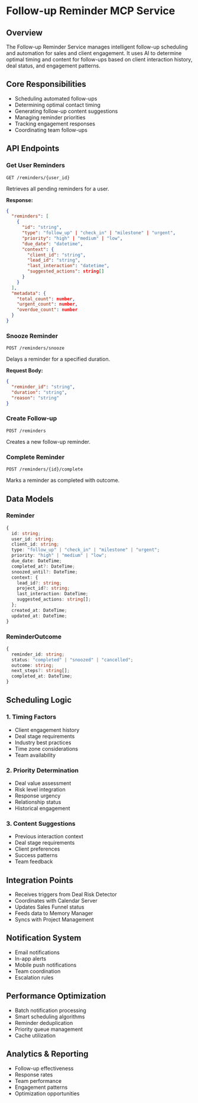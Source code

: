 # Follow-up Reminder MCP Service

## Overview
The Follow-up Reminder Service manages intelligent follow-up scheduling and automation for sales and client engagement. It uses AI to determine optimal timing and content for follow-ups based on client interaction history, deal status, and engagement patterns.

## Core Responsibilities
- Scheduling automated follow-ups
- Determining optimal contact timing
- Generating follow-up content suggestions
- Managing reminder priorities
- Tracking engagement responses
- Coordinating team follow-ups

## API Endpoints

### Get User Reminders
```http
GET /reminders/{user_id}
```
Retrieves all pending reminders for a user.

**Response:**
```json
{
  "reminders": [
    {
      "id": "string",
      "type": "follow_up" | "check_in" | "milestone" | "urgent",
      "priority": "high" | "medium" | "low",
      "due_date": "datetime",
      "context": {
        "client_id": "string",
        "lead_id": "string",
        "last_interaction": "datetime",
        "suggested_actions": string[]
      }
    }
  ],
  "metadata": {
    "total_count": number,
    "urgent_count": number,
    "overdue_count": number
  }
}
```

### Snooze Reminder
```http
POST /reminders/snooze
```
Delays a reminder for a specified duration.

**Request Body:**
```json
{
  "reminder_id": "string",
  "duration": "string",
  "reason": "string"
}
```

### Create Follow-up
```http
POST /reminders
```
Creates a new follow-up reminder.

### Complete Reminder
```http
POST /reminders/{id}/complete
```
Marks a reminder as completed with outcome.

## Data Models

### Reminder
```typescript
{
  id: string;
  user_id: string;
  client_id: string;
  type: "follow_up" | "check_in" | "milestone" | "urgent";
  priority: "high" | "medium" | "low";
  due_date: DateTime;
  completed_at?: DateTime;
  snoozed_until?: DateTime;
  context: {
    lead_id?: string;
    project_id?: string;
    last_interaction: DateTime;
    suggested_actions: string[];
  };
  created_at: DateTime;
  updated_at: DateTime;
}
```

### ReminderOutcome
```typescript
{
  reminder_id: string;
  status: "completed" | "snoozed" | "cancelled";
  outcome: string;
  next_steps?: string[];
  completed_at: DateTime;
}
```

## Scheduling Logic

### 1. Timing Factors
- Client engagement history
- Deal stage requirements
- Industry best practices
- Time zone considerations
- Team availability

### 2. Priority Determination
- Deal value assessment
- Risk level integration
- Response urgency
- Relationship status
- Historical engagement

### 3. Content Suggestions
- Previous interaction context
- Deal stage requirements
- Client preferences
- Success patterns
- Team feedback

## Integration Points
- Receives triggers from Deal Risk Detector
- Coordinates with Calendar Server
- Updates Sales Funnel status
- Feeds data to Memory Manager
- Syncs with Project Management

## Notification System
- Email notifications
- In-app alerts
- Mobile push notifications
- Team coordination
- Escalation rules

## Performance Optimization
- Batch notification processing
- Smart scheduling algorithms
- Reminder deduplication
- Priority queue management
- Cache utilization

## Analytics & Reporting
- Follow-up effectiveness
- Response rates
- Team performance
- Engagement patterns
- Optimization opportunities